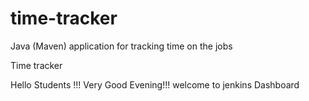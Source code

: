 # time-tracker
Java (Maven) application for tracking time on the jobs

Time tracker

Hello Students !!! Very Good Evening!!! welcome to jenkins Dashboard
